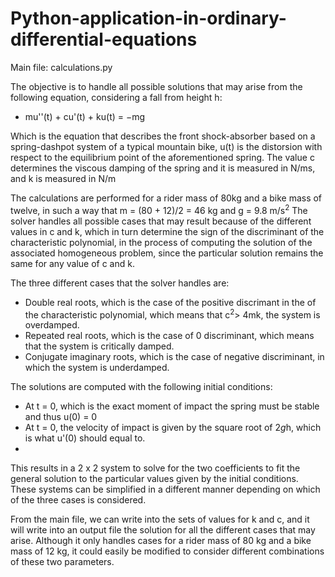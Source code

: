 # Python-application-in-ordinary-differential-equations
Main file: calculations.py



The objective is to handle all possible solutions that may arise from the following equation, considering a fall from height h:
  + mu''(t) + cu'(t) + ku(t) = −mg

Which is the equation that describes the front shock-absorber based on a spring-dashpot system of a 
typical mountain bike, u(t) is the distorsion with respect to the equilibrium point of the aforementioned
spring. The value c determines the viscous damping of the spring and it is measured in N/ms, and k is measured in N/m

The calculations are performed for a rider mass of 80kg and a bike mass of twelve, in such a way that m = (80 + 12)/2 = 46 kg and g = 9.8 m/s<sup>2</sup>
The solver handles all possible cases that may result because of the different values in c and k, which in turn determine the sign of the discriminant
of the characteristic polynomial, in the process of computing the solution of the associated homogeneous problem, since the particular solution remains
the same for any value of c and k.

The three different cases that the solver handles are:
  - Double real roots, which is the case of the positive discrimant in the of the characteristic polynomial, which means that c<sup>2</sup>> 4mk, the system is overdamped.
  - Repeated real roots, which is the case of 0 discriminant, which means that the system is critically damped.
  - Conjugate imaginary roots, which is the case of negative discriminant, in which the system is underdamped.

The solutions are computed with the following initial conditions:
  - At t = 0, which is the exact moment of impact the spring must be stable and thus u(0) = 0
  - At t = 0, the velocity of impact is given by the square root of 2*g*h, which is what u'(0) should equal to.
  - 
This results in a 2 x 2 system to solve for the two coefficients to fit the general solution to the particular values given by the initial conditions. These systems can be simplified in a different manner depending on which of the three cases is considered.

From the main file, we can write into the sets of values for k and c, and it will write into an output file the solution for all the different cases that may arise. Although it only handles cases for a rider mass of 80 kg and a bike mass of 12 kg, it could easily be modified to consider different combinations of these two parameters.



